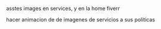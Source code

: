 asstes images en services, y en la home fiverr

hacer animacion de de imagenes de servicios a sus políticas
